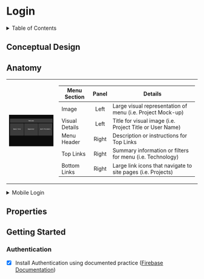 # Login

<!-- TABLE OF CONTENTS -->
<details>
  <summary>Table of Contents</summary>
  <ol>
    <li><a href="#conceptual-design">Conceptual Design</a></li>
    <li><a href="#anatomy">Anatomy</a></li>
    <li><a href="#getting-started">Getting Started</a></li>
  </ol>
</details>

## Conceptual Design

## Anatomy

<table>
<tr><td>

![Login Page Anatomy](/img/LoginAnatomy.png)

</td><td>

| Menu Section   | Panel | Details                                                      |
| -------------- | :---: | ------------------------------------------------------------ |
| Image          | Left  | Large visual representation of menu (i.e. Project Mock-up)   |
| Visual Details | Left  | Title for visual image (i.e. Project Title or User Name)     |
| Menu Header    | Right | Description or instructions for Top Links                    |
| Top Links      | Right | Summary information or filters for menu (i.e. Technology)    |
| Bottom Links   | Right | Large link icons that navigate to site pages (i.e. Projects) |

</td></tr>
</table>

<details>
<summary>Mobile Login</summary>

<table>
<tr><td>

![Mobile Login Anatomy](/img/LoginMobileAnatomy.png)

</td><td>

| Menu Section | Panel  | Details                                                      |
| ------------ | :----: | ------------------------------------------------------------ |
| Menu Header  |  Top   | Description or instructions for Top Links                    |
| Top Links    |  Top   | Summary information or filters for menu (i.e. Technology)    |
| Bottom Links | Bottom | Large link icons that navigate to site pages (i.e. Projects) |

</td></tr>
</table>
</details>

## Properties

## Getting Started

### Authentication

- [x] Install Authentication using documented practice ([Firebase Documentation](https://firebase.google.com/docs/auth/web/start))
